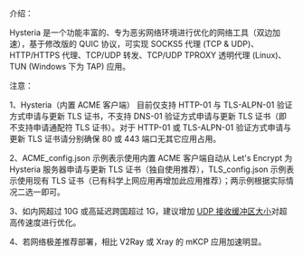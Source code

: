 介绍：

Hysteria 是一个功能丰富的、专为恶劣网络环境进行优化的网络工具（双边加速），基于修改版的 QUIC 协议，可实现 SOCKS5 代理 (TCP & UDP)、HTTP/HTTPS 代理、TCP/UDP 转发、TCP/UDP TPROXY 透明代理 (Linux)、TUN (Windows 下为 TAP) 应用。

注意：

1、Hysteria（内置 ACME 客户端） 目前仅支持 HTTP-01 与 TLS-ALPN-01 验证方式申请与更新 TLS 证书，不支持 DNS-01 验证方式申请与更新 TLS 证书（即不支持申请通配符 TLS 证书）。对于 HTTP-01 或 TLS-ALPN-01 验证方式申请与更新 TLS 证书请分别确保 80 或 443 端口无其它应用占用。

2、ACME_config.json 示例表示使用内置 ACME 客户端自动从 Let's Encrypt 为 Hysteria 服务器申请与更新 TLS 证书（独自使用推荐），TLS_config.json 示例表示使用现有 TLS 证书（已有科学上网应用再增加此应用推荐）；两示例根据实际情况二选一即可。

3、如内网超过 10G 或高延迟跨国超过 1G，建议增加 [UDP 接收缓冲区大小](https://github.com/HyNetwork/hysteria/wiki/%E4%BC%98%E5%8C%96)对超高传速度进行优化。

4、若网络极差推荐部署，相比 V2Ray 或 Xray 的 mKCP 应用加速明显。
